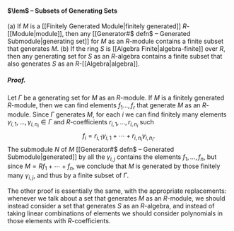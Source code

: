 #### $\lem$ – Subsets of Generating Sets
(a) If $M$ is a [[Finitely Generated Module|finitely generated]] $R$-[[Module|module]], then any [[Generator#$ defn$ – Generated Submodule|generating set]] for $M$ as an $R$-module contains a finite subset that generates $M$.
(b) If the ring $S$ is [[Algebra Finite|algebra-finite]] over $R$, then any generating set for $S$ as an $R$-algebra contains a finite subset that also generates $S$ as an $R$-[[Algebra|algebra]].

##### *Proof.*
Let $\Gamma$ be a generating set for $M$ as an $R$-module. If $M$ is a finitely generated $R$-module, then we can find elements $f_1 \ldots, f_r$ that generate $M$ as an $R$-module. Since $\Gamma$ generates $M$, for each $i$ we can find finitely many elements $\gamma_{i,1}, \ldots, \gamma_{i,n_i} \in \Gamma$ and $R$-coefficients $r_{i,1}, \ldots, r_{i,n_i}$ such $$f_i = r_{i,1} \gamma_{i,1} + \cdots + r_{i,n_i} \gamma_{i,n_i}.$$The submodule $N$ of $M$ [[Generator#$ defn$ – Generated Submodule|generated]] by all the $\gamma_{i,j}$ contains the elements $f_1, \ldots, f_n$, but since $M = Rf_1 + \cdots + f_n$, we conclude that $M$ is generated by those finitely many $\gamma_{i,j}$, and thus by a finite subset of $\Gamma$. 

The other proof is essentially the same, with the appropriate replacements: whenever we talk about a set that generates $M$ as an $R$-module, we should instead consider a set that generates $S$ as an $R$-algebra, and instead of taking linear combinations of elements we should consider polynomials in those elements with $R$-coefficients.